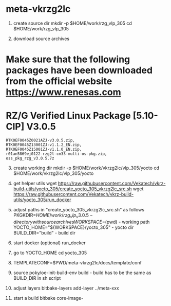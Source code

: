 # meta-vkrzg2lc
1. create source dir 
    mkdir -p $HOME/work/rzg_vlp_305
    cd $HOME/work/rzg_vlp_305

2. download source archives 
# Make sure that the following packages have been downloaded from the official website https://www.renesas.com
# RZ/G Verified Linux Package [5.10-CIP]  V3.0.5
    RTK0EF0045Z0021AZJ-v3.0.5.zip, 
    RTK0EF0045Z13001ZJ-v1.1.2_EN.zip, 
    RTK0EF0045Z15001ZJ-v1.1.0_EN.zip, 
    r01an5869ej0122-rzg2l-cm33-multi-os-pkg.zip, 
    oss_pkg_rzg_v3.0.5.7z

3. create working dir 
    mkdir -p $HOME/work/vkrzg2lc/vlp_305/yocto 
    cd $HOME/work/vkrzg2lc/vlp_305/yocto

4. get helper utils
    wget https://raw.githubusercontent.com/Vekatech/vkrz-build-utils/yocto_305/create_yocto_305_vkrzg2lc_src.sh
    wget https://raw.githubusercontent.com/Vekatech/vkrz-build-utils/yocto_305/run_docker

5. adjust paths in "create_yocto_305_vkrzg2lc_src.sh" as follows 
    PKGKDIR=$HOME/work/rzg_vlp_v3.0.5   - directory with source archives
    WORKSPACE=$(pwd)                    - working path
    YOCTO_HOME="${WORKSPACE}/yocto_305" - yocto dir
    BUILD_DIR="build"                   - build dir 

6. start docker (optional)
    run_docker

7. go to YOCTO_HOME 
    cd yocto_305 

8. TEMPLATECONF=$PWD/meta-vkrzg2lc/docs/template/conf

9. source poky/oe-init-build-env build - build has to be the same as BUILD_DIR in sh script

10. adjust layers
    bitbake-layers add-layer ../meta-xxx 

11. start a build 
    bitbake core-image-<target>
